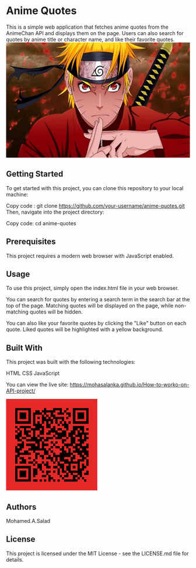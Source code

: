 # Anime Quotes
This is a simple web application that fetches anime quotes from the AnimeChan API and displays them on the page. Users can also search for quotes by anime title or character name, and like their favorite quotes.
![anime example](./naruto.jpg)

## Getting Started
To get started with this project, you can clone this repository to your local machine:


Copy code :
    git clone https://github.com/your-username/anime-quotes.git
Then, navigate into the project directory:


Copy code:
    cd anime-quotes
## Prerequisites
This project requires a modern web browser with JavaScript enabled.

## Usage
To use this project, simply open the index.html file in your web browser.

You can search for quotes by entering a search term in the search bar at the top of the page. Matching quotes will be displayed on the page, while non-matching quotes will be hidden.

You can also like your favorite quotes by clicking the "Like" button on each quote. Liked quotes will be highlighted with a yellow background.

## Built With
This project was built with the following technologies:

HTML
CSS
JavaScript

You can view the live site:
    https://mohasalanka.github.io/How-to-worko-on-API-project/

![QRCode for live link](./qrcode.jpg)

## Authors
Mohamed.A.Salad
## License
This project is licensed under the MIT License - see the LICENSE.md file for details.





